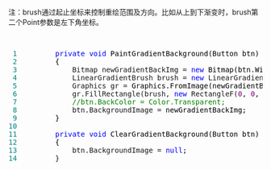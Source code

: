 <p>&nbsp;</p>
<p>注：brush通过起止坐标来控制重绘范围及方向。比如从上到下渐变时，brush第二个Point参数是左下角坐标。</p>
<p>&nbsp;</p>
<div class="cnblogs_code">
<pre><span style="color: #008080;"> 1</span>         <span style="color: #0000ff;">private</span> <span style="color: #0000ff;">void</span><span style="color: #000000;"> PaintGradientBackground(Button btn)
</span><span style="color: #008080;"> 2</span> <span style="color: #000000;">        {
</span><span style="color: #008080;"> 3</span>             Bitmap newGradientBackImg = <span style="color: #0000ff;">new</span><span style="color: #000000;"> Bitmap(btn.Width, btn.Height);
</span><span style="color: #008080;"> 4</span>             LinearGradientBrush brush = <span style="color: #0000ff;">new</span> LinearGradientBrush(<span style="color: #0000ff;">new</span> PointF(<span style="color: #800080;">0</span>, <span style="color: #800080;">0</span>), <span style="color: #0000ff;">new</span> PointF(<span style="color: #800080;">0</span><span style="color: #000000;">, btn.Height), GlobalParams.UnSelected_TreeTab_Top_Color, GlobalParams.UnSelected_TreeTab_Bottom_Color);
</span><span style="color: #008080;"> 5</span>             Graphics gr =<span style="color: #000000;"> Graphics.FromImage(newGradientBackImg);
</span><span style="color: #008080;"> 6</span>             gr.FillRectangle(brush, <span style="color: #0000ff;">new</span> RectangleF(<span style="color: #800080;">0</span>, <span style="color: #800080;">0</span><span style="color: #000000;">, btn.Width, btn.Height));
</span><span style="color: #008080;"> 7</span>             <span style="color: #008000;">//</span><span style="color: #008000;">btn.BackColor = Color.Transparent;</span>
<span style="color: #008080;"> 8</span>             btn.BackgroundImage =<span style="color: #000000;"> newGradientBackImg;
</span><span style="color: #008080;"> 9</span> <span style="color: #000000;">        }
</span><span style="color: #008080;">10</span> 
<span style="color: #008080;">11</span>         <span style="color: #0000ff;">private</span> <span style="color: #0000ff;">void</span><span style="color: #000000;"> ClearGradientBackground(Button btn)
</span><span style="color: #008080;">12</span> <span style="color: #000000;">        {
</span><span style="color: #008080;">13</span>             btn.BackgroundImage = <span style="color: #0000ff;">null</span><span style="color: #000000;">;
</span><span style="color: #008080;">14</span>         }</pre>
</div>
<p>&nbsp;</p>
